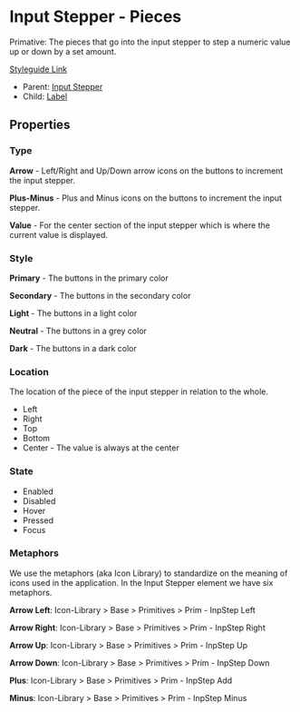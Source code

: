 # Input Stepper - Pieces

Primative: The pieces that go into the input stepper to step a numeric value up or down by a set amount.

[Styleguide Link](https://zpl.io/a7pK0qj)

- Parent: [Input Stepper](https://github.com/able-app/docs/blob/7fce4c938ec276d881761d80876efe894b9b88e1/controls/%CE%B5%20elements/inputstepper/inpstepper.md)
- Child: [Label](https://github.com/able-app/docs/blob/5a96c205429d6f9ca9bcbfa998a17c2596ca4a32/controls/%CE%B5%20elements/label.md)

## Properties

### Type

**Arrow** - Left/Right and Up/Down arrow icons on the buttons to increment the input stepper.

**Plus-Minus** - Plus and Minus icons on the buttons to increment the input stepper.

**Value** - For the center section of the input stepper which is where the current value is displayed.

### Style

**Primary** - The buttons in the primary color

**Secondary** - The buttons in the secondary color

**Light** - The buttons in a light color

**Neutral** - The buttons in a grey color

**Dark** - The buttons in a dark color

### Location

The location of the piece of the input stepper in relation to the whole.

- Left
- Right
- Top
- Bottom
- Center - The value is always at the center

### State

- Enabled
- Disabled
- Hover
- Pressed
- Focus

### Metaphors

We use the metaphors (aka Icon Library) to standardize on the meaning of icons used in the application.  In the Input Stepper element we have six metaphors.

**Arrow Left**: Icon-Library > Base > Primitives > Prim - InpStep Left

**Arrow Right**: Icon-Library > Base > Primitives > Prim - InpStep Right

**Arrow Up**: Icon-Library > Base > Primitives > Prim - InpStep Up

**Arrow Down**: Icon-Library > Base > Primitives > Prim - InpStep Down

**Plus**: Icon-Library > Base > Primitives > Prim - InpStep Add

**Minus**: Icon-Library > Base > Primitives > Prim - InpStep Minus
